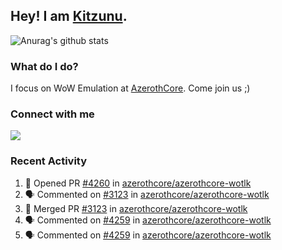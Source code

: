 ## Hey! I am [Kitzunu](https://Github.com/Kitzunu).

![Anurag's github stats](https://github-readme-stats.kitzunu.vercel.app/api?username=Kitzunu&show_icons=true)

### What do I do?

I focus on WoW Emulation at [AzerothCore](https://Github.com/AzerothCore). Come join us ;)

### Connect with me
[![](https://img.shields.io/badge/AzerothCore%20Discord-Connect%20with%20me!-green)](https://discord.com/invite/gkt4y2x)

### Recent Activity

<!--START_SECTION:activity-->
1. 💪 Opened PR [#4260](https://github.com/azerothcore/azerothcore-wotlk/pull/4260) in [azerothcore/azerothcore-wotlk](https://github.com/azerothcore/azerothcore-wotlk)
2. 🗣 Commented on [#3123](https://github.com/azerothcore/azerothcore-wotlk/issues/3123) in [azerothcore/azerothcore-wotlk](https://github.com/azerothcore/azerothcore-wotlk)
3. 🎉 Merged PR [#3123](https://github.com/azerothcore/azerothcore-wotlk/pull/3123) in [azerothcore/azerothcore-wotlk](https://github.com/azerothcore/azerothcore-wotlk)
4. 🗣 Commented on [#4259](https://github.com/azerothcore/azerothcore-wotlk/issues/4259) in [azerothcore/azerothcore-wotlk](https://github.com/azerothcore/azerothcore-wotlk)
5. 🗣 Commented on [#4259](https://github.com/azerothcore/azerothcore-wotlk/issues/4259) in [azerothcore/azerothcore-wotlk](https://github.com/azerothcore/azerothcore-wotlk)
<!--END_SECTION:activity-->
